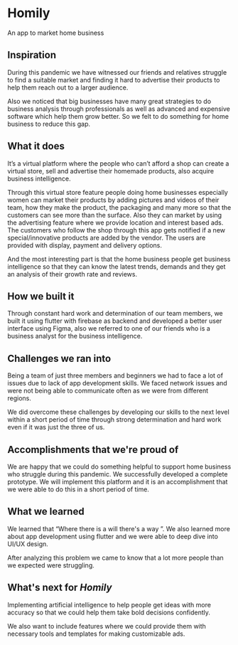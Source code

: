 # Homily
An app to market home business

## Inspiration
During this pandemic we have witnessed our friends and relatives struggle to find a suitable market and finding it hard to advertise their products to help them reach out to a larger audience.
<p>Also we noticed that big  businesses have many great strategies to do business analysis through professionals as well as advanced and expensive software which help them grow better. So we felt to do something for home business to reduce this gap.</p>


## What it does
<p>It’s a virtual platform where the people who can’t afford a shop can create a virtual store, sell and advertise their homemade products, also acquire business intelligence.</p>
<p>Through this virtual store feature people doing home businesses especially women can market their products by adding pictures and videos of  their team, how they make the product, the packaging and many more so that the customers can see more than the surface. Also they can market by using the advertising feature where we provide  location and interest based ads. The customers who follow the shop through this app gets notified if a new special/innovative products are added by the vendor. The users are provided with display, payment and delivery options. </p>
<p>And the most interesting part is that the home business people get business intelligence so that they can know the latest trends, demands and they get an analysis of their growth rate and reviews.</p>

## How we built it
Through constant hard work and determination of our team members, we built it using flutter with firebase as backend and developed a better user interface using Figma, also we referred to one of our  friends who is a business analyst for the business intelligence.

## Challenges we ran into
<p>Being a team of just three members and beginners we had to face a lot of issues due to lack of app development skills. We faced network issues and were not being able to communicate often as we were from different regions. </p>
<p>We did overcome these challenges by developing our skills to the next level within a short period of time through strong determination and hard work even if it was just the three of us.</p>

## Accomplishments that we're proud of
We are happy that we could do something helpful to support home business who struggle during this pandemic. We successfully developed a complete prototype. We will implement this platform and it is an accomplishment that we were able to do this in a short period of time.

## What we learned
<p>We learned that “Where there is a will  there's a way ”. We also learned more about app development using flutter and we were able to deep dive into UI/UX design.</p>
<p>After analyzing this problem we came to know that a lot more people than we expected were struggling.</p>

## What's next for _Homily_
<p>Implementing artificial intelligence to  help people get ideas with more accuracy so that we could help them take bold decisions confidently.</p>
<p>We also want to include features where we could provide them with necessary tools and templates for making customizable ads.</p>
